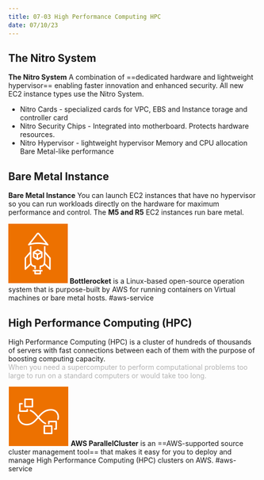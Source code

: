 ```yaml
---
title: 07-03 High Performance Computing HPC
date: 07/10/23
---
```


## The Nitro System

**The Nitro System** A combination of ==dedicated hardware and lightweight hypervisor== enabling faster innovation and enhanced security. All new EC2 instance types use the Nitro System. 

* Nitro Cards - specialized cards for VPC, EBS and Instance torage and controller card
* Nitro Security Chips - Integrated into motherboard. Protects hardware resources.
* Nitro Hypervisor - lightweight hypervisor Memory and CPU allocation Bare Metal-like performance

## Bare Metal Instance

**Bare Metal Instance** You can launch EC2 instances that have no hypervisor so you can run workloads directly on the hardware for maximum performance and control. The **M5 and R5** EC2 instances run bare metal.

![35](../../images/icons/Bottlerocket_Icon.png) **Bottlerocket** is a Linux-based open-source operation system that is purpose-built by AWS for running containers on Virtual machines or bare metal hosts. #aws-service 

## High Performance Computing (HPC)

High Performance Computing (HPC) is a cluster of hundreds of thousands of servers with fast connections between each of them with the purpose of boosting computing capacity.   
<span style="color:#b3b3b3">When you need a supercomputer to perform computational problems too large to run on a standard computers or would take too long.</span>

![35](../../images/icons/ParallelCluster_Icon.png) **AWS ParallelCluster** is an ==AWS-supported source cluster management tool== that makes it easy for you to deploy and manage High Performance Computing (HPC) clusters on AWS. #aws-service

